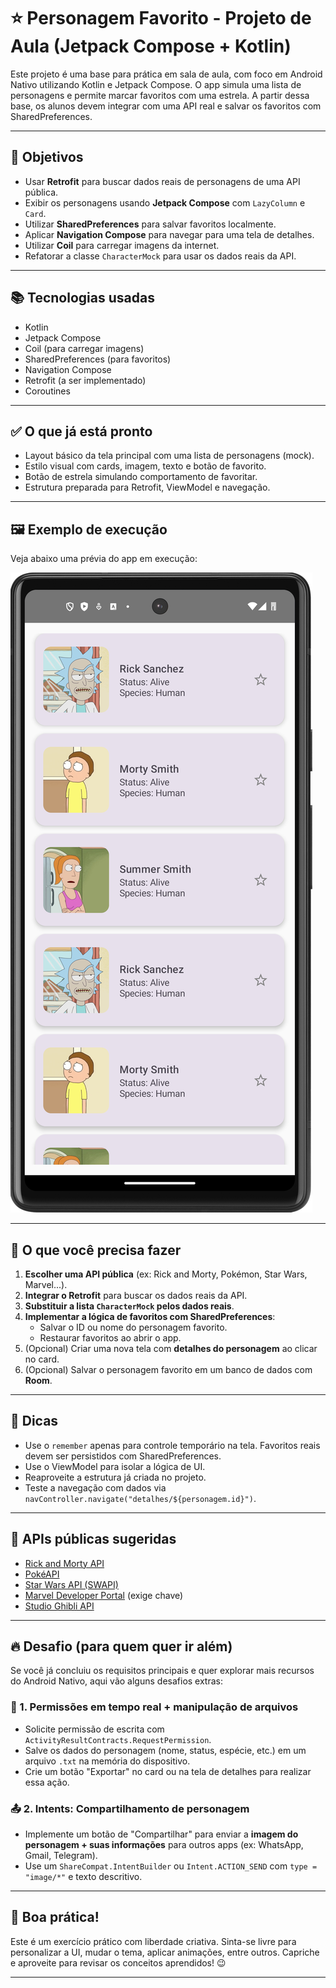 # ⭐ Personagem Favorito - Projeto de Aula (Jetpack Compose + Kotlin)

Este projeto é uma base para prática em sala de aula, com foco em Android Nativo utilizando Kotlin e Jetpack Compose. O app simula uma lista de personagens e permite marcar favoritos com uma estrela. A partir dessa base, os alunos devem integrar com uma API real e salvar os favoritos com SharedPreferences.

---

## 🎯 Objetivos

- Usar **Retrofit** para buscar dados reais de personagens de uma API pública.
- Exibir os personagens usando **Jetpack Compose** com `LazyColumn` e `Card`.
- Utilizar **SharedPreferences** para salvar favoritos localmente.
- Aplicar **Navigation Compose** para navegar para uma tela de detalhes.
- Utilizar **Coil** para carregar imagens da internet.
- Refatorar a classe `CharacterMock` para usar os dados reais da API.

---

## 📚 Tecnologias usadas
 
- Kotlin
- Jetpack Compose
- Coil (para carregar imagens)
- SharedPreferences (para favoritos)
- Navigation Compose
- Retrofit (a ser implementado)
- Coroutines

---

## ✅ O que já está pronto

- Layout básico da tela principal com uma lista de personagens (mock).
- Estilo visual com cards, imagem, texto e botão de favorito.
- Botão de estrela simulando comportamento de favoritar.
- Estrutura preparada para Retrofit, ViewModel e navegação.

---

## 🖼️ Exemplo de execução

Veja abaixo uma prévia do app em execução:

![Screenshot do app](images/screenshot.png)

---

## 📌 O que você precisa fazer

1. **Escolher uma API pública** (ex: Rick and Morty, Pokémon, Star Wars, Marvel...).
2. **Integrar o Retrofit** para buscar os dados reais da API.
3. **Substituir a lista `CharacterMock` pelos dados reais**.
4. **Implementar a lógica de favoritos com SharedPreferences**:
   - Salvar o ID ou nome do personagem favorito.
   - Restaurar favoritos ao abrir o app.
5. (Opcional) Criar uma nova tela com **detalhes do personagem** ao clicar no card.
6. (Opcional) Salvar o personagem favorito em um banco de dados com **Room**.

---

## 🧠 Dicas

- Use o `remember` apenas para controle temporário na tela. Favoritos reais devem ser persistidos com SharedPreferences.
- Use o ViewModel para isolar a lógica de UI.
- Reaproveite a estrutura já criada no projeto.
- Teste a navegação com dados via `navController.navigate("detalhes/${personagem.id}")`.

---

## 🔗 APIs públicas sugeridas

- [Rick and Morty API](https://rickandmortyapi.com/)
- [PokéAPI](https://pokeapi.co/)
- [Star Wars API (SWAPI)](https://swapi.dev/)
- [Marvel Developer Portal](https://developer.marvel.com/) (exige chave)
- [Studio Ghibli API](https://ghibliapi.vercel.app/)

---

## 🔥 Desafio (para quem quer ir além)

Se você já concluiu os requisitos principais e quer explorar mais recursos do Android Nativo, aqui vão alguns desafios extras:

### 📁 1. Permissões em tempo real + manipulação de arquivos
- Solicite permissão de escrita com `ActivityResultContracts.RequestPermission`.
- Salve os dados do personagem (nome, status, espécie, etc.) em um arquivo `.txt` na memória do dispositivo.
- Crie um botão "Exportar" no card ou na tela de detalhes para realizar essa ação.

### 📤 2. Intents: Compartilhamento de personagem
- Implemente um botão de "Compartilhar" para enviar a **imagem do personagem + suas informações** para outros apps (ex: WhatsApp, Gmail, Telegram).
- Use um `ShareCompat.IntentBuilder` ou `Intent.ACTION_SEND` com `type = "image/*"` e texto descritivo.

---

## 🚀 Boa prática!

Este é um exercício prático com liberdade criativa. Sinta-se livre para personalizar a UI, mudar o tema, aplicar animações, entre outros. Capriche e aproveite para revisar os conceitos aprendidos! 😉

---
